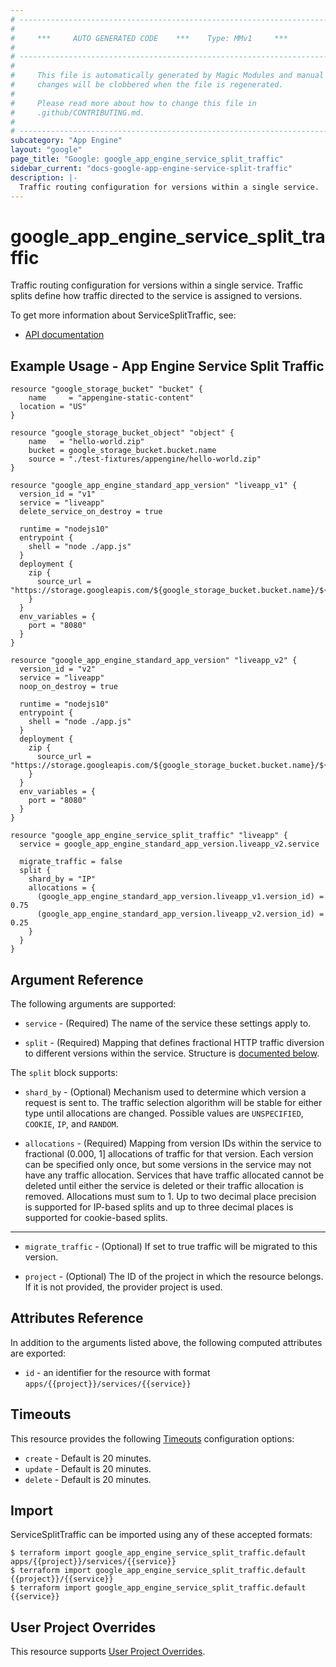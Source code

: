 ```yaml
---
# ----------------------------------------------------------------------------
#
#     ***     AUTO GENERATED CODE    ***    Type: MMv1     ***
#
# ----------------------------------------------------------------------------
#
#     This file is automatically generated by Magic Modules and manual
#     changes will be clobbered when the file is regenerated.
#
#     Please read more about how to change this file in
#     .github/CONTRIBUTING.md.
#
# ----------------------------------------------------------------------------
subcategory: "App Engine"
layout: "google"
page_title: "Google: google_app_engine_service_split_traffic"
sidebar_current: "docs-google-app-engine-service-split-traffic"
description: |-
  Traffic routing configuration for versions within a single service.
---
```


# google\_app\_engine\_service\_split\_traffic

Traffic routing configuration for versions within a single service. Traffic splits define how traffic directed to the service is assigned to versions.


To get more information about ServiceSplitTraffic, see:

* [API documentation](https://cloud.google.com/appengine/docs/admin-api/reference/rest/v1/apps.services)

## Example Usage - App Engine Service Split Traffic


```hcl
resource "google_storage_bucket" "bucket" {
	name     = "appengine-static-content"
  location = "US"
}

resource "google_storage_bucket_object" "object" {
	name   = "hello-world.zip"
	bucket = google_storage_bucket.bucket.name
	source = "./test-fixtures/appengine/hello-world.zip"
}

resource "google_app_engine_standard_app_version" "liveapp_v1" {
  version_id = "v1"
  service = "liveapp"
  delete_service_on_destroy = true

  runtime = "nodejs10"
  entrypoint {
    shell = "node ./app.js"
  }
  deployment {
    zip {
      source_url = "https://storage.googleapis.com/${google_storage_bucket.bucket.name}/${google_storage_bucket_object.object.name}"
    }  
  }
  env_variables = {
    port = "8080"
  }
}

resource "google_app_engine_standard_app_version" "liveapp_v2" {
  version_id = "v2"
  service = "liveapp"
  noop_on_destroy = true

  runtime = "nodejs10"
  entrypoint {
    shell = "node ./app.js"
  }
  deployment {
    zip {
      source_url = "https://storage.googleapis.com/${google_storage_bucket.bucket.name}/${google_storage_bucket_object.object.name}"
    }  
  }
  env_variables = {
    port = "8080"
  }
}

resource "google_app_engine_service_split_traffic" "liveapp" {
  service = google_app_engine_standard_app_version.liveapp_v2.service

  migrate_traffic = false
  split {
    shard_by = "IP"
    allocations = {
      (google_app_engine_standard_app_version.liveapp_v1.version_id) = 0.75
      (google_app_engine_standard_app_version.liveapp_v2.version_id) = 0.25
    }
  }
}
```

## Argument Reference

The following arguments are supported:


* `service` -
  (Required)
  The name of the service these settings apply to.

* `split` -
  (Required)
  Mapping that defines fractional HTTP traffic diversion to different versions within the service.
  Structure is [documented below](#nested_split).


<a name="nested_split"></a>The `split` block supports:

* `shard_by` -
  (Optional)
  Mechanism used to determine which version a request is sent to. The traffic selection algorithm will be stable for either type until allocations are changed.
  Possible values are `UNSPECIFIED`, `COOKIE`, `IP`, and `RANDOM`.

* `allocations` -
  (Required)
  Mapping from version IDs within the service to fractional (0.000, 1] allocations of traffic for that version. Each version can be specified only once, but some versions in the service may not have any traffic allocation. Services that have traffic allocated cannot be deleted until either the service is deleted or their traffic allocation is removed. Allocations must sum to 1. Up to two decimal place precision is supported for IP-based splits and up to three decimal places is supported for cookie-based splits.

- - -


* `migrate_traffic` -
  (Optional)
  If set to true traffic will be migrated to this version.

* `project` - (Optional) The ID of the project in which the resource belongs.
    If it is not provided, the provider project is used.


## Attributes Reference

In addition to the arguments listed above, the following computed attributes are exported:

* `id` - an identifier for the resource with format `apps/{{project}}/services/{{service}}`


## Timeouts

This resource provides the following
[Timeouts](/docs/configuration/resources.html#timeouts) configuration options:

- `create` - Default is 20 minutes.
- `update` - Default is 20 minutes.
- `delete` - Default is 20 minutes.

## Import


ServiceSplitTraffic can be imported using any of these accepted formats:

```
$ terraform import google_app_engine_service_split_traffic.default apps/{{project}}/services/{{service}}
$ terraform import google_app_engine_service_split_traffic.default {{project}}/{{service}}
$ terraform import google_app_engine_service_split_traffic.default {{service}}
```

## User Project Overrides

This resource supports [User Project Overrides](https://www.terraform.io/docs/providers/google/guides/provider_reference.html#user_project_override).
